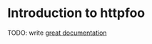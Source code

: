 # Introduction to httpfoo

TODO: write [great documentation](http://jacobian.org/writing/great-documentation/what-to-write/)
